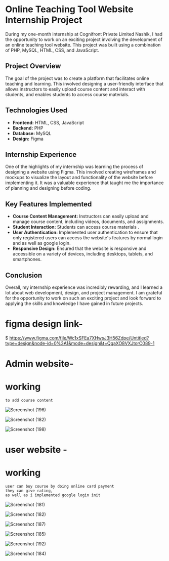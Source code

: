 
# Online Teaching Tool Website Internship Project

During my one-month internship at Cognifront Private Limited Nashik, I had the opportunity to work on an exciting project involving the development of an online teaching tool website. This project was built using a combination of PHP, MySQL, HTML, CSS, and JavaScript. 

## Project Overview
The goal of the project was to create a platform that facilitates online teaching and learning. This involved designing a user-friendly interface that allows instructors to easily upload course content and interact with students, and enables students to access course materials.

## Technologies Used
- **Frontend:** HTML, CSS, JavaScript
- **Backend:** PHP
- **Database:** MySQL
- **Design:** Figma

## Internship Experience
One of the highlights of my internship was learning the process of designing a website using Figma. This involved creating wireframes and mockups to visualize the layout and functionality of the website before implementing it. It was a valuable experience that taught me the importance of planning and designing before coding.

## Key Features Implemented
- **Course Content Management:** Instructors can easily upload and manage course content, including videos, documents, and assignments.
- **Student Interaction:** Students can access course materials .
- **User Authentication:** Implemented user authentication to ensure that only registered users can access the website's features by normal login and as well as google login.
- **Responsive Design:** Ensured that the website is responsive and accessible on a variety of devices, including desktops, tablets, and smartphones.

## Conclusion
Overall, my internship experience was incredibly rewarding, and I learned a lot about web development, design, and project management. I am grateful for the opportunity to work on such an exciting project and look forward to applying the skills and knowledge I have gained in future projects.

# figma design link-
$ https://www.figma.com/file/Wc1xSFEa7XHwsJ3H56Zdpe/Untitled?type=design&node-id=0%3A1&mode=design&t=QgaXO8VXJtorC089-1

# Admin website-
  # working
    to add course content 

![Screenshot (196)](https://github.com/9623progress/OTT-website/assets/107192328/0cd3ce84-0ded-49d1-b4de-ab6425ab6dc7)



![Screenshot (182)](https://github.com/9623progress/OTT-website/assets/107192328/dac43b33-bcf7-42bf-aaa2-caa1cff0ee73)



![Screenshot (198)](https://github.com/9623progress/OTT-website/assets/107192328/7f180ee6-c01d-4b65-9f4f-bf89680daf63)

# user website - 
  # working
    user can buy course by doing online card payment
    they can give rating,
    as well as i implemented google login init
    
![Screenshot (181)](https://github.com/9623progress/OTT-website/assets/107192328/4bd843b9-8d61-447f-a814-ea6d10399f5b)


![Screenshot (182)](https://github.com/9623progress/OTT-website/assets/107192328/c2107fe6-6f1b-4491-aaaf-c55b48dae9ab)


![Screenshot (187)](https://github.com/9623progress/OTT-website/assets/107192328/08addf52-80b0-4f7f-8b37-1ed65c03f553)



![Screenshot (185)](https://github.com/9623progress/OTT-website/assets/107192328/41880c7e-d251-4a29-9778-6383e397828a)



![Screenshot (192)](https://github.com/9623progress/OTT-website/assets/107192328/a9a2bf38-e85e-4b46-a51e-3e92e09dcf08)



![Screenshot (184)](https://github.com/9623progress/OTT-website/assets/107192328/b9feb57a-ec48-45bc-a059-b86799a1a957)
